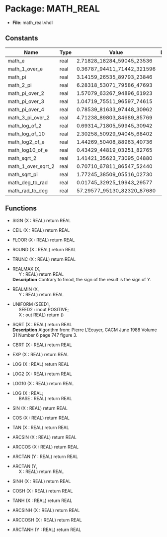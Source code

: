 # Package: MATH_REAL

- **File**: math_real.vhdl
## Constants

| Name               | Type | Value                       | Description |
| ------------------ | ---- | --------------------------- | ----------- |
| math_e             | real |  2.71828_18284_59045_23536  |             |
| math_1_over_e      | real |  0.36787_94411_71442_321596 |             |
| math_pi            | real |  3.14159_26535_89793_23846  |             |
| math_2_pi          | real |  6.28318_53071_79586_47693  |             |
| math_pi_over_2     | real |  1.57079_63267_94896_61923  |             |
| math_pi_over_3     | real |  1.04719_75511_96597_74615  |             |
| math_pi_over_4     | real |  0.78539_81633_97448_30962  |             |
| math_3_pi_over_2   | real |  4.71238_89803_84689_85769  |             |
| math_log_of_2      | real |  0.69314_71805_59945_30942  |             |
| math_log_of_10     | real |  2.30258_50929_94045_68402  |             |
| math_log2_of_e     | real |  1.44269_50408_88963_40736  |             |
| math_log10_of_e    | real |  0.43429_44819_03251_82765  |             |
| math_sqrt_2        | real |  1.41421_35623_73095_04880  |             |
| math_1_over_sqrt_2 | real |  0.70710_67811_86547_52440  |             |
| math_sqrt_pi       | real |  1.77245_38509_05516_02730  |             |
| math_deg_to_rad    | real |  0.01745_32925_19943_29577  |             |
| math_rad_to_deg    | real |  57.29577_95130_82320_87680 |             |
## Functions
- SIGN <font id="function_arguments">(X : REAL) </font> <font id="function_return">return REAL </font>
- CEIL <font id="function_arguments">(X : REAL) </font> <font id="function_return">return REAL </font>
- FLOOR <font id="function_arguments">(X : REAL) </font> <font id="function_return">return REAL </font>
- ROUND <font id="function_arguments">(X : REAL) </font> <font id="function_return">return REAL </font>
- TRUNC <font id="function_arguments">(X : REAL) </font> <font id="function_return">return REAL </font>
- REALMAX <font id="function_arguments">(X,<br><span style="padding-left:20px"> Y : REAL) </font> <font id="function_return">return REAL </font>
</br>**Description**
  Contrary to fmod, the sign of the result is the sign of Y.

- REALMIN <font id="function_arguments">(X,<br><span style="padding-left:20px"> Y : REAL) </font> <font id="function_return">return REAL </font>
- UNIFORM <font id="function_arguments">(SEED1,<br><span style="padding-left:20px"> SEED2 : inout POSITIVE;<br><span style="padding-left:20px"> X : out REAL) </font> <font id="function_return">return ()</font>
- SQRT <font id="function_arguments">(X : REAL) </font> <font id="function_return">return REAL </font>
</br>**Description**
  Algorithm from: Pierre L'Ecuyer, CACM June 1988 Volume 31 Number 6
  page 747 figure 3.

- CBRT <font id="function_arguments">(X : REAL) </font> <font id="function_return">return REAL </font>
- EXP <font id="function_arguments">(X : REAL) </font> <font id="function_return">return REAL </font>
- LOG <font id="function_arguments">(X : REAL) </font> <font id="function_return">return REAL </font>
- LOG2 <font id="function_arguments">(X : REAL) </font> <font id="function_return">return REAL </font>
- LOG10 <font id="function_arguments">(X : REAL) </font> <font id="function_return">return REAL </font>
- LOG <font id="function_arguments">(X : REAL;<br><span style="padding-left:20px"> BASE : REAL) </font> <font id="function_return">return REAL </font>
- SIN <font id="function_arguments">(X : REAL) </font> <font id="function_return">return REAL </font>
- COS <font id="function_arguments">(X : REAL) </font> <font id="function_return">return REAL </font>
- TAN <font id="function_arguments">(X : REAL) </font> <font id="function_return">return REAL </font>
- ARCSIN <font id="function_arguments">(X : REAL) </font> <font id="function_return">return REAL </font>
- ARCCOS <font id="function_arguments">(X : REAL) </font> <font id="function_return">return REAL </font>
- ARCTAN <font id="function_arguments">(Y : REAL) </font> <font id="function_return">return REAL </font>
- ARCTAN <font id="function_arguments">(Y,<br><span style="padding-left:20px"> X : REAL) </font> <font id="function_return">return REAL </font>
- SINH <font id="function_arguments">(X : REAL) </font> <font id="function_return">return REAL </font>
- COSH <font id="function_arguments">(X : REAL) </font> <font id="function_return">return REAL </font>
- TANH <font id="function_arguments">(X : REAL) </font> <font id="function_return">return REAL </font>
- ARCSINH <font id="function_arguments">(X : REAL) </font> <font id="function_return">return REAL </font>
- ARCCOSH <font id="function_arguments">(X : REAL) </font> <font id="function_return">return REAL </font>
- ARCTANH <font id="function_arguments">(Y : REAL) </font> <font id="function_return">return REAL </font>
